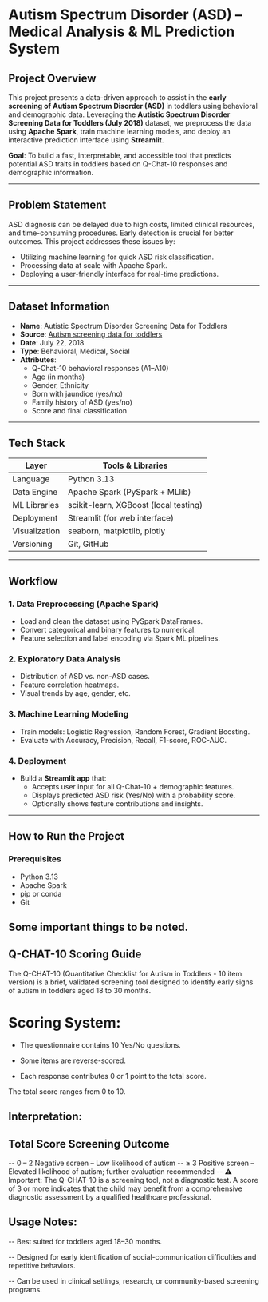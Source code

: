 # Autism Spectrum Disorder (ASD) – Medical Analysis & ML Prediction System

## Project Overview

This project presents a data-driven approach to assist in the **early screening of Autism Spectrum Disorder (ASD)** in toddlers using behavioral and demographic data. Leveraging the **Autistic Spectrum Disorder Screening Data for Toddlers (July 2018)** dataset, we preprocess the data using **Apache Spark**, train machine learning models, and deploy an interactive prediction interface using **Streamlit**.

**Goal**: To build a fast, interpretable, and accessible tool that predicts potential ASD traits in toddlers based on Q-Chat-10 responses and demographic information.

---

##  Problem Statement

ASD diagnosis can be delayed due to high costs, limited clinical resources, and time-consuming procedures. Early detection is crucial for better outcomes. This project addresses these issues by:

- Utilizing machine learning for quick ASD risk classification.
- Processing data at scale with Apache Spark.
- Deploying a user-friendly interface for real-time predictions.

---

## Dataset Information

- **Name**: Autistic Spectrum Disorder Screening Data for Toddlers
- **Source**: [Autism screening data for toddlers](https://www.kaggle.com/datasets/fabdelja/autism-screening-for-toddlers?resource=download)
- **Date**: July 22, 2018
- **Type**: Behavioral, Medical, Social
- **Attributes**:
  - Q-Chat-10 behavioral responses (A1–A10)
  - Age (in months)
  - Gender, Ethnicity
  - Born with jaundice (yes/no)
  - Family history of ASD (yes/no)
  - Score and final classification

---

##  Tech Stack

| Layer        | Tools & Libraries                      |
|--------------|----------------------------------------|
| Language     | Python 3.13                            |
| Data Engine  | Apache Spark (PySpark + MLlib)         |
| ML Libraries | scikit-learn, XGBoost (local testing)  |
| Deployment   | Streamlit (for web interface)          |
| Visualization| seaborn, matplotlib, plotly            |
| Versioning   | Git, GitHub                            |

---

##  Workflow

### 1. Data Preprocessing (Apache Spark)
- Load and clean the dataset using PySpark DataFrames.
- Convert categorical and binary features to numerical.
- Feature selection and label encoding via Spark ML pipelines.

### 2. Exploratory Data Analysis
- Distribution of ASD vs. non-ASD cases.
- Feature correlation heatmaps.
- Visual trends by age, gender, etc.

### 3. Machine Learning Modeling
- Train models: Logistic Regression, Random Forest, Gradient Boosting.
- Evaluate with Accuracy, Precision, Recall, F1-score, ROC-AUC.

### 4. Deployment
- Build a **Streamlit app** that:
  - Accepts user input for all Q-Chat-10 + demographic features.
  - Displays predicted ASD risk (Yes/No) with a probability score.
  - Optionally shows feature contributions and insights.

---

## How to Run the Project

###  Prerequisites
- Python 3.13
- Apache Spark
- pip or conda
- Git

## Some important things to be noted.
## Q-CHAT-10 Scoring Guide
The Q-CHAT-10 (Quantitative Checklist for Autism in Toddlers - 10 item version) is a brief, validated screening tool designed to identify early signs of autism in toddlers aged 18 to 30 months.

# Scoring System:
- The questionnaire contains 10 Yes/No questions.
- Some items are reverse-scored.

- Each response contributes 0 or 1 point to the total score.

The total score ranges from 0 to 10.

## Interpretation:
## Total Score	Screening Outcome
-- 0 – 2	Negative screen – Low likelihood of autism
-- ≥ 3	Positive screen – Elevated likelihood of autism; further evaluation recommended
-- ⚠️ Important: The Q-CHAT-10 is a screening tool, not a diagnostic test. A score of 3 or more indicates that the child may benefit from a comprehensive diagnostic assessment by a qualified healthcare professional.

## Usage Notes:
-- Best suited for toddlers aged 18–30 months.

-- Designed for early identification of social-communication difficulties and repetitive behaviors.

-- Can be used in clinical settings, research, or community-based screening programs.

